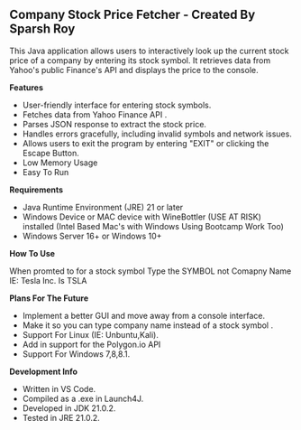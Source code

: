## Company Stock Price Fetcher - Created By Sparsh Roy


This Java application allows users to interactively look up the current stock price of a company by entering its stock symbol. It retrieves data from Yahoo's public Finance's API and displays the price to the console.

**Features**

* User-friendly interface for entering stock symbols.
* Fetches data from Yahoo Finance API .
* Parses JSON response to extract the stock price.
* Handles errors gracefully, including invalid symbols and network issues.
* Allows users to exit the program by entering "EXIT" or clicking the Escape Button.
* Low Memory Usage
* Easy To Run

**Requirements**

* Java Runtime Environment (JRE) 21 or later
* Windows Device or MAC device with WineBottler (USE AT RISK) installed (Intel Based Mac's with Windows Using Bootcamp Work Too)
* Windows Server 16+ or Windows 10+


**How To Use**

When promted to for a stock symbol
Type the SYMBOL not Comapny Name
IE: Tesla Inc. Is TSLA

**Plans For The Future**

* Implement a better GUI and move away from a console interface.
* Make it so you can type company name instead of a stock symbol .
* Support For Linux (IE: Unbuntu,Kali).
* Add in support for the Polygon.io API
* Support For Windows 7,8,8.1.


**Development Info**

* Written in VS Code.
* Compiled as a .exe in Launch4J.
* Developed in JDK 21.0.2.
* Tested in JRE 21.0.2.

